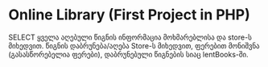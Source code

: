# Online Library (First Project in PHP)

SELECT ყველა აღებული წიგნის ინფორმაცია მოხმარებლისა და store-ს მიხედვით. წიგნის დაბრუნება/აღება Store-ს მიხედვით, ფერებით მონიშვნა (გასასწორებელია ფერები),
დაბრუნებული წიგნების სიაც lentBooks-ში.
